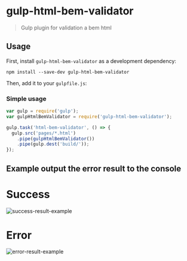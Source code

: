 # gulp-html-bem-validator  
> Gulp plugin for validation a bem html

## Usage

First, install `gulp-html-bem-validator` as a development dependency:

```shell
npm install --save-dev gulp-html-bem-validator
```

Then, add it to your `gulpfile.js`:

### Simple usage
```javascript
var gulp = require('gulp');
var gulpHtmlBemValidator = require('gulp-html-bem-validator');

gulp.task('html-bem-validator', () => {
  gulp.src('pages/*.html')
    .pipe(gulpHtmlBemValidator())
    .pipe(gulp.dest('build/'));
});
```

## Example output the error result to the console
 
# Success 
![success-result-example](https://lh3.googleusercontent.com/CI__G-pJAk9uyxFKABAVeePzTYCmBOgDkRGwgnE1xqd0dZNjraxTy0BKpDJ4iI4vLUCsugXCnWTWFqKtXT_irGa-ZGlSdX_yMyRzvwx7Fb4IWPeRvBamuOq-LuLjvA8ZVLNsHvE45Q=w1157-h32-no)

# Error
![error-result-example](https://lh3.googleusercontent.com/aw2V-r8uRt25GeR3NqefAVqhomPef7z-j7zv5-vTeUphd4Rhfwo60J05qvMRMO5faHGVJOeGuWRFLOim0krO-dx2amtn7kHSXUMrdsxBIdyh9QZ0UPJ75XbKsxrz5ROckhl2dh3oAw=w1227-h375-no)
